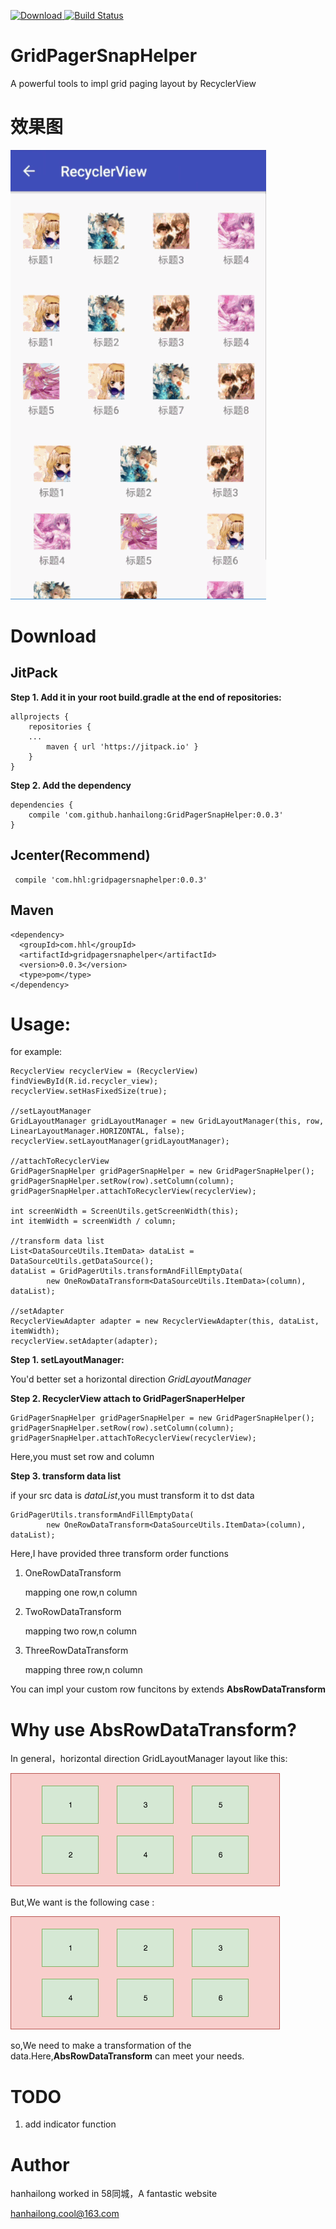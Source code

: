 [ ![Download](https://api.bintray.com/packages/hanhailong/maven/gridpagersnaphelper/images/download.svg) ](https://bintray.com/hanhailong/maven/gridpagersnaphelper/0.0.3)
[![Build Status](https://travis-ci.org/hanhailong/GridPagerSnapHelper.svg?branch=master)](https://travis-ci.org/hanhailong/GridPagerSnapHelper)

# GridPagerSnapHelper
A powerful tools to impl grid paging layout by RecyclerView

# 效果图

![](screenshot/recyclerview.gif)

# Download

## JitPack

**Step 1. Add it in your root build.gradle at the end of repositories:**

```
allprojects {
    repositories {
	...
        maven { url 'https://jitpack.io' }
    }
}
```

**Step 2. Add the dependency**

```
dependencies {
    compile 'com.github.hanhailong:GridPagerSnapHelper:0.0.3'
}
```

## Jcenter(Recommend)

```
 compile 'com.hhl:gridpagersnaphelper:0.0.3'
```

## Maven

```
<dependency>
  <groupId>com.hhl</groupId>
  <artifactId>gridpagersnaphelper</artifactId>
  <version>0.0.3</version>
  <type>pom</type>
</dependency>
```


# Usage:

for example:

```
RecyclerView recyclerView = (RecyclerView) findViewById(R.id.recycler_view);
recyclerView.setHasFixedSize(true);

//setLayoutManager
GridLayoutManager gridLayoutManager = new GridLayoutManager(this, row, LinearLayoutManager.HORIZONTAL, false);
recyclerView.setLayoutManager(gridLayoutManager);

//attachToRecyclerView
GridPagerSnapHelper gridPagerSnapHelper = new GridPagerSnapHelper();
gridPagerSnapHelper.setRow(row).setColumn(column);
gridPagerSnapHelper.attachToRecyclerView(recyclerView);

int screenWidth = ScreenUtils.getScreenWidth(this);
int itemWidth = screenWidth / column;

//transform data list
List<DataSourceUtils.ItemData> dataList = DataSourceUtils.getDataSource();
dataList = GridPagerUtils.transformAndFillEmptyData(
        new OneRowDataTransform<DataSourceUtils.ItemData>(column), dataList);

//setAdapter
RecyclerViewAdapter adapter = new RecyclerViewAdapter(this, dataList, itemWidth);
recyclerView.setAdapter(adapter);
```

**Step 1. setLayoutManager:**

You'd better set a horizontal direction *GridLayoutManager*

**Step 2. RecyclerView attach to GridPagerSnaperHelper**

```
GridPagerSnapHelper gridPagerSnapHelper = new GridPagerSnapHelper();
gridPagerSnapHelper.setRow(row).setColumn(column);
gridPagerSnapHelper.attachToRecyclerView(recyclerView);
```
Here,you must set row and column

**Step 3. transform data list**

if your src data is *dataList*,you must transform it to dst data

```
GridPagerUtils.transformAndFillEmptyData(
        new OneRowDataTransform<DataSourceUtils.ItemData>(column), dataList);
```
Here,I have provided three transform order functions

1. OneRowDataTransform

    mapping one row,n column
2. TwoRowDataTransform

    mapping two row,n column 
3. ThreeRowDataTransform

    mapping three row,n column

You can impl your custom row funcitons by extends **AbsRowDataTransform**

# Why use AbsRowDataTransform?

In general，horizontal direction GridLayoutManager layout like this:

![](screenshot/GridLayoutManager_Horizontal_Normal.png)

But,We want is the following case :

![](screenshot/GridLayoutManager_Horizontal_Tile.png)

so,We need to make a transformation of the data.Here,**AbsRowDataTransform** can meet your needs.


# TODO

1. add indicator function

# Author

hanhailong worked in 58同城，A fantastic website

hanhailong.cool@163.com
